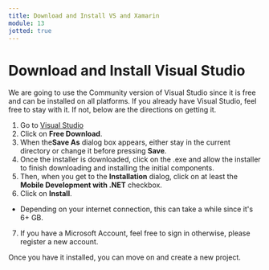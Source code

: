 ```yaml
---
title: Download and Install VS and Xamarin
module: 13
jotted: true
---
```


# Download and Install Visual Studio

We are going to use the Community version of Visual Studio since it is free and can be installed on all platforms.  If you already have Visual Studio, feel free to stay with it.  If not, below are the directions on getting it.

1. Go to [Visual Studio](https://visualstudio.microsoft.com/downloads/)
2. Click on **Free Download**.
3. When the**Save As** dialog box appears, either stay in the current directory or change it before pressing **Save**.
4. Once the installer is downloaded, click on the .exe and allow the installer to finish downloading and installing the initial components.
5. Then, when you get to the **Installation** dialog, click on at least the **Mobile Development with .NET** checkbox.
6. Click on **Install**.

* Depending on your internet connection, this can take a while since it's 6+ GB.

7. If you have a Microsoft Account, feel free to sign in otherwise, please register a new account.

Once you have it installed, you can move on and create a new project.

